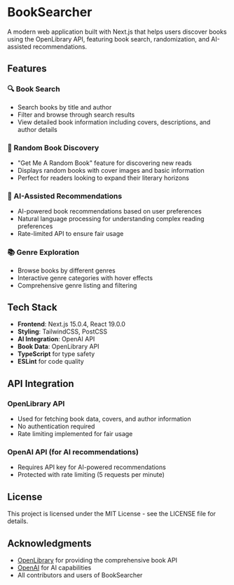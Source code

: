 # BookSearcher

A modern web application built with Next.js that helps users discover books using the OpenLibrary API, featuring book search, randomization, and AI-assisted recommendations.

## Features

### 🔍 Book Search
- Search books by title and author
- Filter and browse through search results
- View detailed book information including covers, descriptions, and author details

### 🎲 Random Book Discovery
- "Get Me A Random Book" feature for discovering new reads
- Displays random books with cover images and basic information
- Perfect for readers looking to expand their literary horizons

### 🤖 AI-Assisted Recommendations
- AI-powered book recommendations based on user preferences
- Natural language processing for understanding complex reading preferences
- Rate-limited API to ensure fair usage

### 📚 Genre Exploration
- Browse books by different genres
- Interactive genre categories with hover effects
- Comprehensive genre listing and filtering

## Tech Stack

- **Frontend**: Next.js 15.0.4, React 19.0.0
- **Styling**: TailwindCSS, PostCSS
- **AI Integration**: OpenAI API
- **Book Data**: OpenLibrary API
- **TypeScript** for type safety
- **ESLint** for code quality

## API Integration

### OpenLibrary API
- Used for fetching book data, covers, and author information
- No authentication required
- Rate limiting implemented for fair usage
### OpenAI API (for AI recommendations)
- Requires API key for AI-powered recommendations
- Protected with rate limiting (5 requests per minute)

## License

This project is licensed under the MIT License - see the LICENSE file for details.

## Acknowledgments
- [OpenLibrary](https://openlibrary.org/) for providing the comprehensive book API
- [OpenAI](https://openai.com/) for AI capabilities
- All contributors and users of BookSearcher
